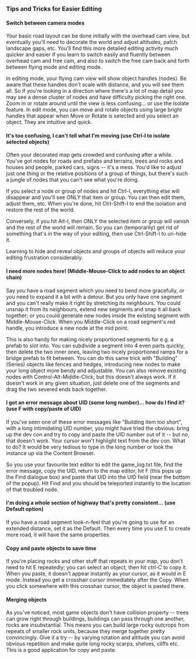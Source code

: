### Tips and Tricks for Easier Editing

#### Switch between camera modes 

Your basic road layout can be done initially with the overhead cam view, but eventually you'll need to decorate the world and adjust altitudes, patch landscape gaps, etc.  You'll find this more detailed editing activity much quicker and easier if you learn to switch easily and fluently between overhead cam and free cam, and also to switch the free cam back and forth between flying mode and editing mode.  

In editing mode, your flying cam view will show object handles (nodes).  Be aware that these handles don't scale with distance, and you will see them all.  So if you're looking in a direction where there's a lot of map detail you may see a dense cluster of nodes and have difficulty picking the right one.  Zoom in or rotate around until the view is less confusing... or use the Isolate feature.  In edit mode, you can move and rotate objects using large bright handles that appear when Move or Rotate is selected and you select an object.  They are intuitive and quick.

#### It's too confusing, I can't tell what I'm moving (use Ctrl-I to isolate selected objects)

Often your decorated map gets crowded and confusing after a while.  You've got nodes for roads and prefabs and terrains, trees and rocks and houses and people, parked cars, signs -- it's a mess.  You'd like to adjust just one thing or the relative positions of a group of things, but there's such a jungle of nodes that you can't see what you're doing.

If you select a node or group of nodes and hit Ctrl-I, everything else will disappear and you'll see ONLY that item or group.  You can then edit them, adjust them, etc.  When you're done, hit Ctrl-Shift-I to end the isolation and restore the rest of the world.

Conversely, if you hit Alt-I, then ONLY the selected item or group will vanish and the rest of the world will remain.  So you can (temporarily) get rid of something that's in the way of your editing, then use Ctrl-Shift-I to un-hide it.

Learning to hide and reveal objects and groups of objects will reduce your editing frustration considerably.

#### I need more nodes here!  (Middle-Mouse-Click to add nodes to an object chain)

Say you have a road segment which you need to bend more gracefully, or you need to expand it a bit with a detour.  But you only have one segment and you can't really make it right by stretching its neighbours.  You could unsnap it from its neighbours, extend new segments and snap it all back together;  or you could generate new nodes inside the existing segment with Middle-Mouse-Click.  When you Middle-Click on a road segment's red handle, you introduce a new node at the mid point.

This is also handy for making nicely proportioned segments for e.g. a prefab to slot into.  You can subdivide a segment into 4 even parts quickly, then delete the two inner ones, leaving two nicely proportioned ramps for a bridge prefab to fit between.  You can do this same trick with "Building" (Series) objects like fences and hedges, introducing new nodes to make your long object more bendy and adjustable.   You can also remove existing nodes with Control-Alt-Middle-Click, but this doesn't always work.  If it doesn't work in any given situation, just delete one of the segments and drag the two severed ends back together.

#### I got an error message about UID (some long number)... how do I find it?  (use F with copy/paste of UID)

If you've seen one of these error messages like "Building item too short", with a long intimidating UID number, you might have tried the obvious:  bring up the dev con and try to copy and paste the UID number out of it -- but no, that doesn't work.  Your cursor won't highlight text from the dev con.  What to do?  It would be very tedious to type in the long number or look the instance up via the Content Browser.

So you use your favourite text editor to edit the game_log.txt file, find the error message, copy the UID, return to the map editor, hit F (this pops up the Find dialogue box) and paste that UID into the UID field (near the bottom of the popup).  Hit Find and you should be teleported instantly to the location of that troubled node.

#### I'm doing a whole section of highway that's pretty consistent... (use Default option)

If you have a road segment look-n-feel that you're going to use for an extended distance, set it as the Default.  Then every time you use E to create more road, it will have the same properties.

#### Copy and paste objects to save time

If you're placing rocks and other stuff that repeats in your map, you don't need to hit E repeatedly;  you can select an object, then hit ctrl-C to copy it.  When you paste, it doesn't appear instantly as your cursor, as it would in E mode.  Instead you get a crosshair cursor immediately after the Copy.  When you click somewhere with this crosshair cursor, the object is pasted there.

#### Merging objects

As you've noticed, most game objects don't have collision property -- trees can grow right through buildings, buildings can pass through one another, rocks are insubstantial.  This means you can build large rocky outcrops from repeats of smaller rock units, because they merge together pretty convincingly.  Give it a try -- by varying rotation and altitude you can avoid obvious repetition and make quite long rocky scarps, shelves, cliffs etc.  This is a good application for copy and paste.

